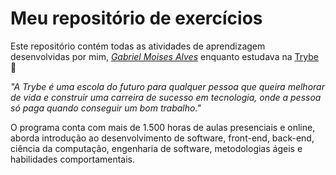 # Meu repositório de exercícios

Este repositório contém todas as atividades de aprendizagem desenvolvidas por mim, _[Gabriel Moises Alves](LinkDoSeuLinkedinAqui)_ enquanto estudava na [Trybe](https://www.betrybe.com/) 🚀


_"A Trybe é uma escola do futuro para qualquer pessoa que queira melhorar de vida e construir uma carreira de sucesso em tecnologia, onde a pessoa só paga quando conseguir um bom trabalho."_


O programa conta com mais de 1.500 horas de aulas presenciais e online, aborda introdução ao desenvolvimento de software, front-end, back-end, ciência da computação, engenharia de software, metodologias ágeis e habilidades comportamentais.
